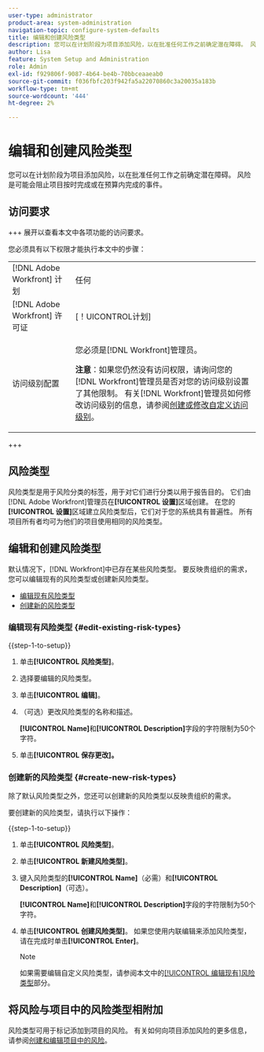 ```yaml
---
user-type: administrator
product-area: system-administration
navigation-topic: configure-system-defaults
title: 编辑和创建风险类型
description: 您可以在计划阶段为项目添加风险，以在批准任何工作之前确定潜在障碍。 风险是可能会阻止项目按时完成或在预算内完成的事件。
author: Lisa
feature: System Setup and Administration
role: Admin
exl-id: f929806f-9087-4b64-be4b-70bbceaaeab0
source-git-commit: f036fbfc203f942fa5a22070860c3a20035a183b
workflow-type: tm+mt
source-wordcount: '444'
ht-degree: 2%

---
```


# 编辑和创建风险类型

<!--DON'T DELETE, DRAFT OR HIDE THIS ARTICLE. IT IS LINKED TO THE PRODUCT, THROUGH THE CONTEXT SENSITIVE HELP LINKS.-->

您可以在计划阶段为项目添加风险，以在批准任何工作之前确定潜在障碍。 风险是可能会阻止项目按时完成或在预算内完成的事件。

## 访问要求

+++ 展开以查看本文中各项功能的访问要求。

您必须具有以下权限才能执行本文中的步骤：

<table style="table-layout:auto"> 
 <col> 
 <col> 
 <tbody> 
  <tr> 
   <td role="rowheader">[!DNL Adobe Workfront] 计划</td> 
   <td>任何</td> 
  </tr> 
  <tr> 
   <td role="rowheader">[!DNL Adobe Workfront] 许可证</td> 
   <td>[！UICONTROL计划]</td> 
  </tr> 
  <tr> 
   <td role="rowheader">访问级别配置</td> 
   <td> <p>您必须是[!DNL Workfront]管理员。</p> <p><b>注意</b>：如果您仍然没有访问权限，请询问您的[!DNL Workfront]管理员是否对您的访问级别设置了其他限制。 有关[!DNL Workfront]管理员如何修改访问级别的信息，请参阅<a href="../../../administration-and-setup/add-users/configure-and-grant-access/create-modify-access-levels.md" class="MCXref xref">创建或修改自定义访问级别</a>。</p> </td> 
  </tr> 
 </tbody> 
</table>

+++

## 风险类型

风险类型是用于风险分类的标签，用于对它们进行分类以用于报告目的。 它们由[!DNL Adobe Workfront]管理员在&#x200B;**[!UICONTROL 设置]**&#x200B;区域创建。 在您的&#x200B;**[!UICONTROL 设置]**&#x200B;区域建立风险类型后，它们对于您的系统具有普遍性。 所有项目所有者均可为他们的项目使用相同的风险类型。

## 编辑和创建风险类型

默认情况下，[!DNL Workfront]中已存在某些风险类型。 要反映贵组织的需求，您可以编辑现有的风险类型或创建新风险类型。

* [编辑现有风险类型](#edit-existing-risk-types)
* [创建新的风险类型](#create-new-risk-types)

### 编辑现有风险类型 {#edit-existing-risk-types}

{{step-1-to-setup}}

1. 单击&#x200B;**[!UICONTROL 风险类型]**。
1. 选择要编辑的风险类型。
1. 单击&#x200B;**[!UICONTROL 编辑]**。
1. （可选）更改风险类型的名称和描述。

   **[!UICONTROL Name]**&#x200B;和&#x200B;**[!UICONTROL Description]**&#x200B;字段的字符限制为50个字符。

1. 单击&#x200B;**[!UICONTROL 保存更改]。**

### 创建新的风险类型 {#create-new-risk-types}

除了默认风险类型之外，您还可以创建新的风险类型以反映贵组织的需求。

要创建新的风险类型，请执行以下操作：

{{step-1-to-setup}}

1. 单击&#x200B;**[!UICONTROL 风险类型]**。
1. 单击&#x200B;**[!UICONTROL 新建风险类型]**。
1. 键入风险类型的&#x200B;**[!UICONTROL Name]**（必需）和&#x200B;**[!UICONTROL Description]**（可选）。

   **[!UICONTROL Name]**&#x200B;和&#x200B;**[!UICONTROL Description]**&#x200B;字段的字符限制为50个字符。

1. 单击&#x200B;**[!UICONTROL 创建风险类型]**。 如果您使用内联编辑来添加风险类型，请在完成时单击&#x200B;**[!UICONTROL Enter]**。

   >[!NOTE]
   >
   >如果需要编辑自定义风险类型，请参阅本文中的[[!UICONTROL 编辑现有]风险类型](#edit-existing-risk-types)部分。

## 将风险与项目中的风险类型相附加

风险类型可用于标记添加到项目的风险。 有关如何向项目添加风险的更多信息，请参阅[创建和编辑项目中的风险](../../../manage-work/projects/define-a-business-case/create-edit-risks-on-projects.md)。
